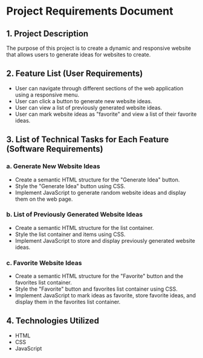 # Project Requirements Document

## 1. Project Description

The purpose of this project is to create a dynamic and responsive website that allows users to generate ideas for websites to create.

## 2. Feature List (User Requirements)

- User can navigate through different sections of the web application using a responsive menu.
- User can click a button to generate new website ideas.
- User can view a list of previously generated website ideas.
- User can mark website ideas as "favorite" and view a list of their favorite ideas.

## 3. List of Technical Tasks for Each Feature (Software Requirements)

### a. Generate New Website Ideas

- Create a semantic HTML structure for the "Generate Idea" button.
- Style the "Generate Idea" button using CSS.
- Implement JavaScript to generate random website ideas and display them on the web page.

### b. List of Previously Generated Website Ideas

- Create a semantic HTML structure for the list container.
- Style the list container and items using CSS.
- Implement JavaScript to store and display previously generated website ideas.

### c. Favorite Website Ideas

- Create a semantic HTML structure for the "Favorite" button and the favorites list container.
- Style the "Favorite" button and favorites list container using CSS.
- Implement JavaScript to mark ideas as favorite, store favorite ideas, and display them in the favorites list container.

## 4. Technologies Utilized

- HTML
- CSS
- JavaScript
